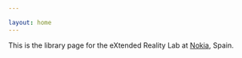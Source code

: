 ```yaml
---

layout: home
---
```


This is the library page for the eXtended Reality Lab at [Nokia](http://www.nokia.com), Spain. 